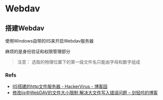 # Webdav

## 搭建Webdav

使用Windows自带的IIS来开启Webdav服务器

麻烦的是身份验证和权限管理部分

> 注意： 
> 选取的物理位置下的第一级文件名只能由字母和数字组成

### Refs

- [IIS搭建的http文件服务器 - HackerVirus - 博客园](https://www.cnblogs.com/Leo_wl/p/5727539.html)
- [修改iis中WebDAV的文件大小限制 解决大文件写入错误问题 – 剑轻吟的博客](http://www.j-ol.com/2018/10/%E4%BF%AE%E6%94%B9iis%E4%B8%ADwebdav%E7%9A%84%E6%96%87%E4%BB%B6%E5%A4%A7%E5%B0%8F%E9%99%90%E5%88%B6-%E8%A7%A3%E5%86%B3%E5%A4%A7%E6%96%87%E4%BB%B6%E5%86%99%E5%85%A5%E9%94%99%E8%AF%AF%E9%97%AE%E9%A2%98/)
